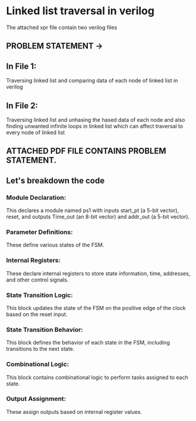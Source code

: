 # Linked list traversal in verilog
The attached xpr file contain two verilog files 

## PROBLEM STATEMENT ->
   ## In File 1: 
   Traversing linked list and comparing data of each node of linked list in verilog
   ## In File 2: 
   Traversing linked list and unhasing the hased data of each node and also finding unwanted infinite loops in linked list which can affect traversal to every node of linked list

   ## ATTACHED PDF FILE CONTAINS PROBLEM STATEMENT.

 ## Let's breakdown the code

 ### Module Declaration:
 This declares a module named ps1 with inputs start_pt (a 5-bit vector), reset, and outputs Time_out (an 8-bit vector) and addr_out (a 5-bit vector).

 ### Parameter Definitions:
 These define various states of the FSM.

 ### Internal Registers:
 These declare internal registers to store state information, time, addresses, and other control signals.

 ### State Transition Logic:
 This block updates the state of the FSM on the positive edge of the clock based on the reset input.

 ### State Transition Behavior:
 This block defines the behavior of each state in the FSM, including transitions to the next state.

 ### Combinational Logic:
 This block contains combinational logic to perform tasks assigned to each state.

 ### Output Assignment:
 These assign outputs based on internal register values.



 

